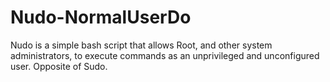 # Nudo-NormalUserDo
Nudo is a simple bash script that allows Root, and other system administrators, to execute commands as an unprivileged and unconfigured user. Opposite of Sudo.
